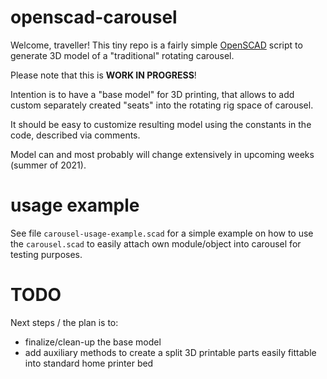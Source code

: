 # openscad-carousel

Welcome, traveller!
This tiny repo is a fairly simple [OpenSCAD](https://openscad.org) script to generate 3D model of a "traditional" rotating carousel.

Please note that this is **WORK IN PROGRESS**!

Intention is to have a "base model" for 3D printing, that allows to add custom separately created "seats" into the rotating rig space of carousel.

It should be easy to customize resulting model using the constants in the code, described via comments.

Model can and most probably will change extensively in upcoming weeks (summer of 2021).

# usage example

See file `carousel-usage-example.scad` for a simple example on how to use the `carousel.scad` to easily attach own module/object into carousel for testing purposes.

# TODO

Next steps / the plan is to:

- finalize/clean-up the base model
- add auxiliary methods to create a split 3D printable parts easily fittable into standard home printer bed
